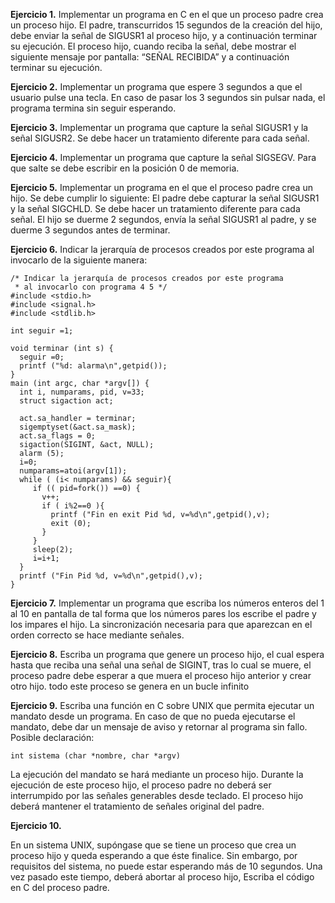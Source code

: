 **Ejercicio 1.** Implementar un programa en C en el que un proceso padre crea un proceso hijo. El padre, transcurridos 15 segundos de la creación del hijo, debe enviar la señal de SIGUSR1 al proceso hijo, y a continuación terminar su ejecución. 
El proceso hijo, cuando reciba la señal, debe mostrar el siguiente mensaje por pantalla: “SEÑAL RECIBIDA” y a continuación terminar su ejecución.

**Ejercicio 2.** Implementar un programa que espere 3 segundos a que el usuario pulse una tecla. En caso de pasar los 3 segundos sin pulsar nada, el programa termina sin seguir esperando.

**Ejercicio 3.** Implementar un programa que capture la señal SIGUSR1 y la señal SIGUSR2. Se debe hacer un tratamiento diferente para cada señal.

**Ejercicio 4.** Implementar un programa que capture la señal SIGSEGV. Para que salte se debe escribir en la posición 0 de memoria.

**Ejercicio 5.** Implementar un programa en el que el proceso padre crea un hijo. Se debe cumplir lo siguiente:
El padre debe capturar la señal SIGUSR1 y la señal SIGCHLD. Se debe hacer un tratamiento diferente para cada señal.
El hijo se duerme 2 segundos, envía la señal SIGUSR1 al padre, y se duerme 3 segundos antes de terminar.

**Ejercicio 6.** Indicar la jerarquía de procesos creados por este programa al invocarlo de la siguiente manera: 

```
/* Indicar la jerarquía de procesos creados por este programa 
 * al invocarlo con programa 4 5 */
#include <stdio.h>
#include <signal.h>
#include <stdlib.h>

int seguir =1;

void terminar (int s) {
  seguir =0;
  printf ("%d: alarma\n",getpid());
}
main (int argc, char *argv[]) {
  int i, numparams, pid, v=33;
  struct sigaction act;

  act.sa_handler = terminar;
  sigemptyset(&act.sa_mask);   
  act.sa_flags = 0;
  sigaction(SIGINT, &act, NULL);
  alarm (5);
  i=0;
  numparams=atoi(argv[1]);
  while ( (i< numparams) && seguir){
     if (( pid=fork()) ==0) {
       v++;
       if ( i%2==0 ){
         printf ("Fin en exit Pid %d, v=%d\n",getpid(),v);
         exit (0);
       }
     }
     sleep(2);
     i=i+1;
  }
  printf ("Fin Pid %d, v=%d\n",getpid(),v);
}

```

**Ejercicio 7.** Implementar un programa que escriba los números enteros del 1 al 10 en pantalla de tal forma que los números pares los escribe el padre y los impares el hijo. La sincronización necesaria para que aparezcan en el orden correcto se hace mediante señales. 

**Ejercicio 8.** Escriba un programa que genere un proceso hijo, el cual espera hasta que reciba una señal una señal de SIGINT, tras lo cual se muere, el proceso padre debe esperar a que muera el proceso hijo anterior y crear otro hijo.
todo este proceso se genera en un bucle infinito

**Ejercicio 9.** Escriba una función en C sobre UNIX que permita ejecutar un mandato desde un programa. En caso de que no pueda ejecutarse el mandato, debe dar un mensaje de aviso y retornar al programa sin fallo. Posible declaración:

`int sistema (char *nombre, char *argv)`

La ejecución del mandato se hará mediante un proceso hijo. Durante la ejecución de este proceso hijo, el proceso padre no deberá ser interrumpido por las señales generables desde teclado. El proceso hijo deberá mantener el tratamiento de señales original del padre.


**Ejercicio 10.**

En un sistema UNIX, supóngase que se tiene un proceso que crea un proceso hijo y queda esperando a que éste finalice. Sin embargo, por requisitos del sistema, no puede estar esperando más de 10 segundos. Una vez pasado este tiempo, deberá abortar al proceso hijo, Escriba el código en C del proceso padre.








